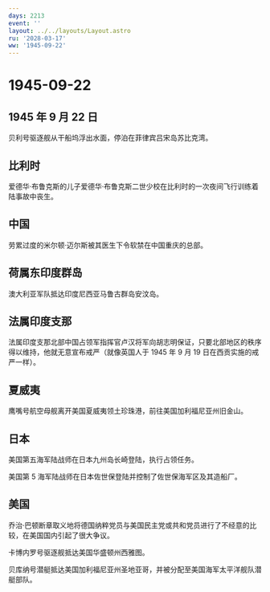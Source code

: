 ```yaml
---
days: 2213
event: ''
layout: ../../layouts/Layout.astro
ru: '2028-03-17'
ww: '1945-09-22'
---
```


# 1945-09-22

## 1945 年 9 月 22 日

贝利号驱逐舰从干船坞浮出水面，停泊在菲律宾吕宋岛苏比克湾。

## 比利时

爱德华·布鲁克斯的儿子爱德华·布鲁克斯二世少校在比利时的一次夜间飞行训练着陆事故中丧生。

## 中国

劳累过度的米尔顿·迈尔斯被其医生下令软禁在中国重庆的总部。

## 荷属东印度群岛

澳大利亚军队抵达印度尼西亚马鲁古群岛安汶岛。

## 法属印度支那

法属印度支那北部中国占领军指挥官卢汉将军向胡志明保证，只要北部地区的秩序得以维持，他就无意宣布戒严（就像英国人于
1945 年 9 月 19 日在西贡实施的戒严一样）。

## 夏威夷

鹰嘴号航空母舰离开美国夏威夷领土珍珠港，前往美国加利福尼亚州旧金山。

## 日本

美国第五海军陆战师在日本九州岛长崎登陆，执行占领任务。

美国第 5 海军陆战师在日本佐世保登陆并控制了佐世保海军区及其造船厂。

## 美国

乔治·巴顿断章取义地将德国纳粹党员与美国民主党或共和党员进行了不经意的比较，在美国国内引起了很大争议。

卡博内罗号驱逐舰抵达美国华盛顿州西雅图。

贝库纳号潜艇抵达美国加利福尼亚州圣地亚哥，并被分配至美国海军太平洋舰队潜艇部队。